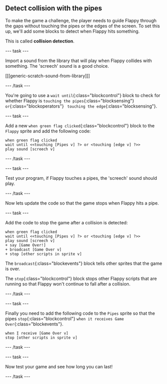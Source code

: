 ## Detect collision with the pipes

To make the game a challenge, the player needs to guide Flappy through the gaps without touching the pipes or the edges of the screen. To set this up, we'll add some blocks to detect when Flappy hits something. 

This is called __collision detection__.

--- task ---

Import a sound from the library that will play when Flappy collides with something. The 'screech' sound is a good choice.

[[[generic-scratch-sound-from-library]]]

--- /task ---

You're going to use a `wait until`{:class="blockcontrol"} block to check for whether Flappy is `touching the pipes`{:class="blocksensing"} `or`{:class="blockoperators"} ` touching the edge`{:class="blocksensing"}.

--- task ---

Add a new `when green flag clicked`{:class="blockcontrol"} block to the `Flappy` sprite and add the following code:

```block
when green flag clicked
wait until <<touching [Pipes v] ?> or <touching [edge v] ?>>
play sound [screech v]
```

--- /task ---

--- task ---

Test your program, if Flappy touches a pipes, the 'screech' sound should play.

--- /task ---

Now lets update the code so that the game stops when Flappy hits a pipe.

--- task ---

Add the code to stop the game after a collision is detected:

```blocks
when green flag clicked
wait until <<touching [Pipes v] ?> or <touching [edge v] ?>>
play sound [screech v]
+ say [Game Over!]
+ broadcast [Game Over v]
+ stop [other scripts in sprite v]
```

The `broadcast`{:class="blockevents"} block tells other sprites that the game is over.

The `stop`{:class="blockcontrol"} block stops other Flappy scripts that are running so that Flappy won't continue to fall after a collision.

--- /task ---

--- task ---

Finally you need to add the following code to the `Pipes` sprite so that the pipes `stop`{:class="blockcontrol"} `when it receives Game Over`{:class="blockevents"}.

```blocks
when I receive [Game Over v]
stop [other scripts in sprite v]
```

--- /task ---

--- task ---

Now test your game and see how long you can last!

--- /task ---

